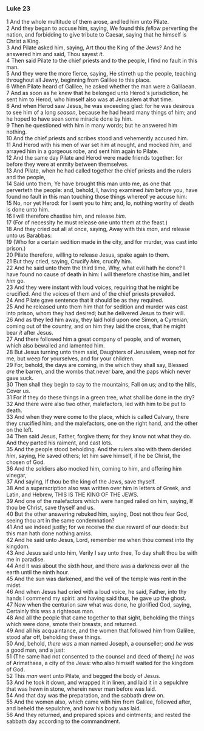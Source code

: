 ### Luke 23

1 And the whole multitude of them arose, and led him unto Pilate.  
2 And they began to accuse him, saying, We found this *fellow* perverting the nation, and forbidding to give tribute to Caesar, saying that he himself is Christ a King.  
3 And Pilate asked him, saying, Art thou the King of the Jews? And he answered him and said, Thou sayest *it*.  
4 Then said Pilate to the chief priests and *to* the people, I find no fault in this man.  
5 And they were the more fierce, saying, He stirreth up the people, teaching throughout all Jewry, beginning from Galilee to this place.  
6 When Pilate heard of Galilee, he asked whether the man were a Galilaean.  
7 And as soon as he knew that he belonged unto Herod's jurisdiction, he sent him to Herod, who himself also was at Jerusalem at that time.  
8 And when Herod saw Jesus, he was exceeding glad: for he was desirous to see him of a long *season*, because he had heard many things of him; and he hoped to have seen some miracle done by him.  
9 Then he questioned with him in many words; but he answered him nothing.  
10 And the chief priests and scribes stood and vehemently accused him.  
11 And Herod with his men of war set him at nought, and mocked *him*, and arrayed him in a gorgeous robe, and sent him again to Pilate.  
12 And the same day Pilate and Herod were made friends together: for before they were at enmity between themselves.  
13 And Pilate, when he had called together the chief priests and the rulers and the people,  
14 Said unto them, Ye have brought this man unto me, as one that perverteth the people: and, behold, I, having examined *him* before you, have found no fault in this man touching those things whereof ye accuse him:  
15 No, nor yet Herod: for I sent you to him; and, lo, nothing worthy of death is done unto him.  
16 I will therefore chastise him, and release *him*.  
17 (For of necessity he must release one unto them at the feast.)  
18 And they cried out all at once, saying, Away with this *man*, and release unto us Barabbas:  
19 (Who for a certain sedition made in the city, and for murder, was cast into prison.)  
20 Pilate therefore, willing to release Jesus, spake again to them.  
21 But they cried, saying, Crucify *him*, crucify him.  
22 And he said unto them the third time, Why, what evil hath he done? I have found no cause of death in him: I will therefore chastise him, and let *him* go.  
23 And they were instant with loud voices, requiring that he might be crucified. And the voices of them and of the chief priests prevailed.  
24 And Pilate gave sentence that it should be as they required.  
25 And he released unto them him that for sedition and murder was cast into prison, whom they had desired; but he delivered Jesus to their will.  
26 And as they led him away, they laid hold upon one Simon, a Cyrenian, coming out of the country, and on him they laid the cross, that he might bear *it* after Jesus.  
27 And there followed him a great company of people, and of women, which also bewailed and lamented him.  
28 But Jesus turning unto them said, Daughters of Jerusalem, weep not for me, but weep for yourselves, and for your children.  
29 For, behold, the days are coming, in the which they shall say, Blessed *are* the barren, and the wombs that never bare, and the paps which never gave suck.  
30 Then shall they begin to say to the mountains, Fall on us; and to the hills, Cover us.  
31 For if they do these things in a green tree, what shall be done in the dry?  
32 And there were also two other, malefactors, led with him to be put to death.  
33 And when they were come to the place, which is called Calvary, there they crucified him, and the malefactors, one on the right hand, and the other on the left.  
34 Then said Jesus, Father, forgive them; for they know not what they do. And they parted his raiment, and cast lots.  
35 And the people stood beholding. And the rulers also with them derided *him*, saying, He saved others; let him save himself, if he be Christ, the chosen of God.  
36 And the soldiers also mocked him, coming to him, and offering him vinegar,  
37 And saying, If thou be the king of the Jews, save thyself.  
38 And a superscription also was written over him in letters of Greek, and Latin, and Hebrew, THIS IS THE KING OF THE JEWS.  
39 And one of the malefactors which were hanged railed on him, saying, If thou be Christ, save thyself and us.  
40 But the other answering rebuked him, saying, Dost not thou fear God, seeing thou art in the same condemnation?  
41 And we indeed justly; for we receive the due reward of our deeds: but this man hath done nothing amiss.  
42 And he said unto Jesus, Lord, remember me when thou comest into thy kingdom.  
43 And Jesus said unto him, Verily I say unto thee, To day shalt thou be with me in paradise.  
44 And it was about the sixth hour, and there was a darkness over all the earth until the ninth hour.  
45 And the sun was darkened, and the veil of the temple was rent in the midst.  
46 And when Jesus had cried with a loud voice, he said, Father, into thy hands I commend my spirit: and having said thus, he gave up the ghost.  
47 Now when the centurion saw what was done, he glorified God, saying, Certainly this was a righteous man.  
48 And all the people that came together to that sight, beholding the things which were done, smote their breasts, and returned.  
49 And all his acquaintance, and the women that followed him from Galilee, stood afar off, beholding these things.  
50 And, behold, *there was* a man named Joseph, a counseller; *and he was* a good man, and a just:  
51 (The same had not consented to the counsel and deed of them;) *he was* of Arimathaea, a city of the Jews: who also himself waited for the kingdom of God.  
52 This *man* went unto Pilate, and begged the body of Jesus.  
53 And he took it down, and wrapped it in linen, and laid it in a sepulchre that was hewn in stone, wherein never man before was laid.  
54 And that day was the preparation, and the sabbath drew on.  
55 And the women also, which came with him from Galilee, followed after, and beheld the sepulchre, and how his body was laid.  
56 And they returned, and prepared spices and ointments; and rested the sabbath day according to the commandment.  
